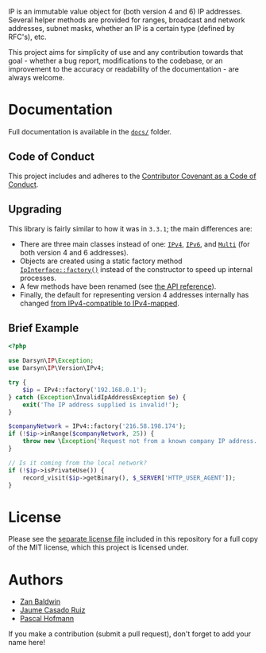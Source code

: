 IP is an immutable value object for (both version 4 and 6) IP addresses. Several
helper methods are provided for ranges, broadcast and network addresses, subnet
masks, whether an IP is a certain type (defined by RFC's), etc.

This project aims for simplicity of use and any contribution towards that goal -
whether a bug report, modifications to the codebase, or an improvement to the
accuracy or readability of the documentation - are always welcome.

# Documentation

Full documentation is available in the [`docs/`](docs/) folder.

## Code of Conduct

This project includes and adheres to the [Contributor Covenant as a Code of
Conduct](CODE_OF_CONDUCT.md).

## Upgrading

This library is fairly similar to how it was in `3.3.1`; the main differences
are:

- There are three main classes instead of one: [`IPv4`](src/Version/IPv4.php),
  [`IPv6`](src/Version/IPv6.php), and [`Multi`](src/Version/Multi.php) (for both
  version 4 and 6 addresses).
- Objects are created using a static factory method
  [`IpInterface::factory()`](src/IpInterface.php) instead of the constructor to
  speed up internal processes.
- A few methods have been renamed (see [the API reference](docs/09-api.md)).
- Finally, the default for representing version 4 addresses internally has
  changed [from IPv4-compatible to IPv4-mapped](docs/05-strategies.md).

## Brief Example

```php
<?php

use Darsyn\IP\Exception;
use Darsyn\IP\Version\IPv4;

try {
    $ip = IPv4::factory('192.168.0.1');
} catch (Exception\InvalidIpAddressException $e) {
    exit('The IP address supplied is invalid!');
}

$companyNetwork = IPv4::factory('216.58.198.174');
if (!$ip->inRange($companyNetwork, 25)) {
    throw new \Exception('Request not from a known company IP address.');
}

// Is it coming from the local network?
if (!$ip->isPrivateUse()) {
    record_visit($ip->getBinary(), $_SERVER['HTTP_USER_AGENT']);
}
```

# License

Please see the [separate license file](LICENSE.md) included in this repository
for a full copy of the MIT license, which this project is licensed under.

# Authors

- [Zan Baldwin](https://zanbaldwin.com)
- [Jaume Casado Ruiz](http://jau.cat)
- [Pascal Hofmann](http://pascalhofmann.de)

If you make a contribution (submit a pull request), don't forget to add your
name here!
